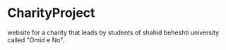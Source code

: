 # CharityProject
website for a charity that leads by students of shahid beheshti university called "Omid e No".
